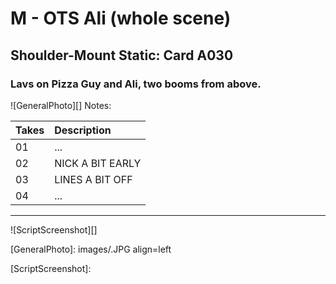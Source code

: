# M - OTS Ali (whole scene)

## Shoulder-Mount Static: Card A030

### Lavs on Pizza Guy and Ali, two booms from above.

![GeneralPhoto][]
Notes: 

| Takes | Description |
|:---|:----|
| 01 | ... |
| 02 | NICK A BIT EARLY |
| 03 | LINES A BIT OFF |
| 04 | ... |

----

![ScriptScreenshot][]


[GeneralPhoto]:  images/.JPG align=left

[ScriptScreenshot]: 